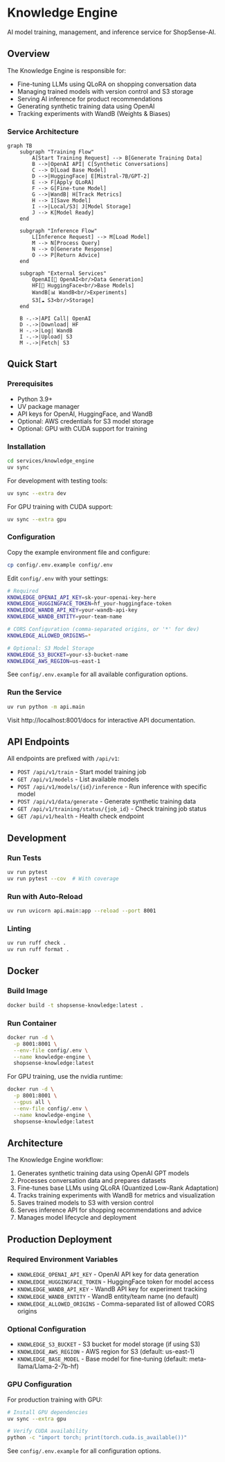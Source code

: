 # Knowledge Engine

AI model training, management, and inference service for ShopSense-AI.

## Overview

The Knowledge Engine is responsible for:
- Fine-tuning LLMs using QLoRA on shopping conversation data
- Managing trained models with version control and S3 storage
- Serving AI inference for product recommendations
- Generating synthetic training data using OpenAI
- Tracking experiments with WandB (Weights & Biases)

### Service Architecture

```mermaid
graph TB
    subgraph "Training Flow"
        A[Start Training Request] --> B[Generate Training Data]
        B -->|OpenAI API| C[Synthetic Conversations]
        C --> D[Load Base Model]
        D -->|HuggingFace| E[Mistral-7B/GPT-2]
        E --> F[Apply QLoRA]
        F --> G[Fine-tune Model]
        G -->|WandB| H[Track Metrics]
        H --> I[Save Model]
        I -->|Local/S3| J[Model Storage]
        J --> K[Model Ready]
    end

    subgraph "Inference Flow"
        L[Inference Request] --> M[Load Model]
        M --> N[Process Query]
        N --> O[Generate Response]
        O --> P[Return Advice]
    end

    subgraph "External Services"
        OpenAI[🤖 OpenAI<br/>Data Generation]
        HF[🤗 HuggingFace<br/>Base Models]
        WandB[📊 WandB<br/>Experiments]
        S3[☁️ S3<br/>Storage]
    end

    B -.->|API Call| OpenAI
    D -.->|Download| HF
    H -.->|Log| WandB
    I -.->|Upload| S3
    M -.->|Fetch| S3
```

## Quick Start

### Prerequisites
- Python 3.9+
- UV package manager
- API keys for OpenAI, HuggingFace, and WandB
- Optional: AWS credentials for S3 model storage
- Optional: GPU with CUDA support for training

### Installation

```bash
cd services/knowledge_engine
uv sync
```

For development with testing tools:
```bash
uv sync --extra dev
```

For GPU training with CUDA support:
```bash
uv sync --extra gpu
```

### Configuration

Copy the example environment file and configure:

```bash
cp config/.env.example config/.env
```

Edit `config/.env` with your settings:

```bash
# Required
KNOWLEDGE_OPENAI_API_KEY=sk-your-openai-key-here
KNOWLEDGE_HUGGINGFACE_TOKEN=hf_your-huggingface-token
KNOWLEDGE_WANDB_API_KEY=your-wandb-api-key
KNOWLEDGE_WANDB_ENTITY=your-team-name

# CORS Configuration (comma-separated origins, or '*' for dev)
KNOWLEDGE_ALLOWED_ORIGINS=*

# Optional: S3 Model Storage
KNOWLEDGE_S3_BUCKET=your-s3-bucket-name
KNOWLEDGE_AWS_REGION=us-east-1
```

See `config/.env.example` for all available configuration options.

### Run the Service

```bash
uv run python -m api.main
```

Visit http://localhost:8001/docs for interactive API documentation.

## API Endpoints

All endpoints are prefixed with `/api/v1`:

- `POST /api/v1/train` - Start model training job
- `GET /api/v1/models` - List available models
- `POST /api/v1/models/{id}/inference` - Run inference with specific model
- `POST /api/v1/data/generate` - Generate synthetic training data
- `GET /api/v1/training/status/{job_id}` - Check training job status
- `GET /api/v1/health` - Health check endpoint

## Development

### Run Tests
```bash
uv run pytest
uv run pytest --cov  # With coverage
```

### Run with Auto-Reload
```bash
uv run uvicorn api.main:app --reload --port 8001
```

### Linting
```bash
uv run ruff check .
uv run ruff format .
```

## Docker

### Build Image
```bash
docker build -t shopsense-knowledge:latest .
```

### Run Container
```bash
docker run -d \
  -p 8001:8001 \
  --env-file config/.env \
  --name knowledge-engine \
  shopsense-knowledge:latest
```

For GPU training, use the nvidia runtime:
```bash
docker run -d \
  -p 8001:8001 \
  --gpus all \
  --env-file config/.env \
  --name knowledge-engine \
  shopsense-knowledge:latest
```

## Architecture

The Knowledge Engine workflow:
1. Generates synthetic training data using OpenAI GPT models
2. Processes conversation data and prepares datasets
3. Fine-tunes base LLMs using QLoRA (Quantized Low-Rank Adaptation)
4. Tracks training experiments with WandB for metrics and visualization
5. Saves trained models to S3 with version control
6. Serves inference API for shopping recommendations and advice
7. Manages model lifecycle and deployment

## Production Deployment

### Required Environment Variables
- `KNOWLEDGE_OPENAI_API_KEY` - OpenAI API key for data generation
- `KNOWLEDGE_HUGGINGFACE_TOKEN` - HuggingFace token for model access
- `KNOWLEDGE_WANDB_API_KEY` - WandB API key for experiment tracking
- `KNOWLEDGE_WANDB_ENTITY` - WandB entity/team name (no default)
- `KNOWLEDGE_ALLOWED_ORIGINS` - Comma-separated list of allowed CORS origins

### Optional Configuration
- `KNOWLEDGE_S3_BUCKET` - S3 bucket for model storage (if using S3)
- `KNOWLEDGE_AWS_REGION` - AWS region for S3 (default: us-east-1)
- `KNOWLEDGE_BASE_MODEL` - Base model for fine-tuning (default: meta-llama/Llama-2-7b-hf)

### GPU Configuration
For production training with GPU:
```bash
# Install GPU dependencies
uv sync --extra gpu

# Verify CUDA availability
python -c "import torch; print(torch.cuda.is_available())"
```

See `config/.env.example` for all configuration options.